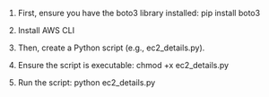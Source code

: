 1. First, ensure you have the boto3 library installed:
   pip install boto3

2. Install AWS CLI
3. Then, create a Python script (e.g., ec2_details.py).
4. Ensure the script is executable:
   chmod +x ec2_details.py
   
6. Run the script:
   python ec2_details.py
